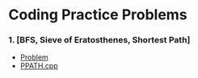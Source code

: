 # Coding Practice Problems
### 1. [BFS, Sieve of Eratosthenes, Shortest Path] 
   -   [Problem](https://www.spoj.com/problems/PPATH/)  
   -   [PPATH.cpp](https://github.com/pintuiitbhi/SPOJ/blob/master/PPATH.cpp)
    
    
